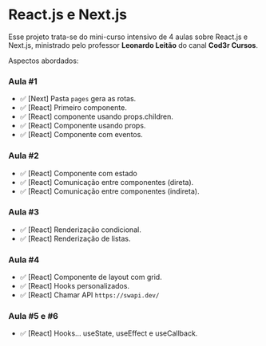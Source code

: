 # React.js e Next.js

Esse projeto trata-se do mini-curso intensivo de 4 aulas sobre React.js e Next.js, ministrado pelo professor **Leonardo Leitão** do canal **Cod3r Cursos**.

Aspectos abordados:

### Aula \#1
- ✅ [Next] Pasta `pages` gera as rotas.
- ✅ [React] Primeiro componente.
- ✅ [React] componente usando props.children.
- ✅ [React] Componente usando props.
- ✅ [React] Componente com eventos.

### Aula \#2
- ✅ [React] Componente com estado
- ✅ [React] Comunicação entre componentes (direta).
- ✅ [React] Comunicação entre componentes (indireta).

### Aula \#3
- ✅ [React] Renderização condicional.
- ✅ [React] Renderização de listas.

### Aula \#4
- ✅ [React] Componente de layout com grid.
- ✅ [React] Hooks personalizados.
- ✅ [React] Chamar API `https://swapi.dev/`

### Aula \#5 e \#6
- ✅ [React] Hooks… useState, useEffect e useCallback.